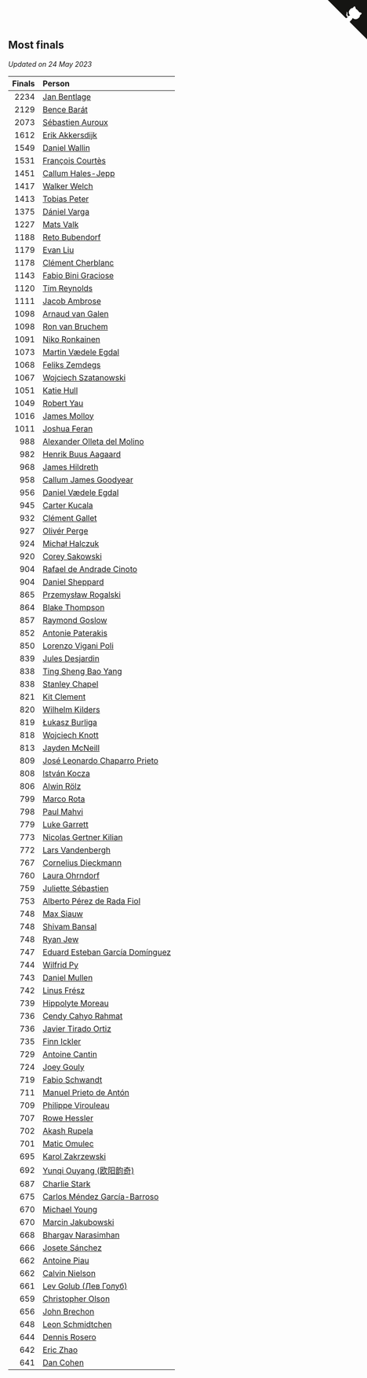 ## Most finals

*Updated on 24 May 2023*

| Finals | Person |
| ---: | :--- |
| 2234 | [Jan Bentlage](https://www.worldcubeassociation.org/persons/2010BENT01) |
| 2129 | [Bence Barát](https://www.worldcubeassociation.org/persons/2008BARA01) |
| 2073 | [Sébastien Auroux](https://www.worldcubeassociation.org/persons/2008AURO01) |
| 1612 | [Erik Akkersdijk](https://www.worldcubeassociation.org/persons/2005AKKE01) |
| 1549 | [Daniel Wallin](https://www.worldcubeassociation.org/persons/2013WALL03) |
| 1531 | [François Courtès](https://www.worldcubeassociation.org/persons/2008COUR01) |
| 1451 | [Callum Hales-Jepp](https://www.worldcubeassociation.org/persons/2012HALE01) |
| 1417 | [Walker Welch](https://www.worldcubeassociation.org/persons/2011WELC01) |
| 1413 | [Tobias Peter](https://www.worldcubeassociation.org/persons/2014PETE03) |
| 1375 | [Dániel Varga](https://www.worldcubeassociation.org/persons/2008VARG01) |
| 1227 | [Mats Valk](https://www.worldcubeassociation.org/persons/2007VALK01) |
| 1188 | [Reto Bubendorf](https://www.worldcubeassociation.org/persons/2012BUBE01) |
| 1179 | [Evan Liu](https://www.worldcubeassociation.org/persons/2009LIUE01) |
| 1178 | [Clément Cherblanc](https://www.worldcubeassociation.org/persons/2014CHER05) |
| 1143 | [Fabio Bini Graciose](https://www.worldcubeassociation.org/persons/2010GRAC02) |
| 1120 | [Tim Reynolds](https://www.worldcubeassociation.org/persons/2005REYN01) |
| 1111 | [Jacob Ambrose](https://www.worldcubeassociation.org/persons/2010AMBR01) |
| 1098 | [Arnaud van Galen](https://www.worldcubeassociation.org/persons/2006GALE01) |
| 1098 | [Ron van Bruchem](https://www.worldcubeassociation.org/persons/2003BRUC01) |
| 1091 | [Niko Ronkainen](https://www.worldcubeassociation.org/persons/2010RONK01) |
| 1073 | [Martin Vædele Egdal](https://www.worldcubeassociation.org/persons/2013EGDA02) |
| 1068 | [Feliks Zemdegs](https://www.worldcubeassociation.org/persons/2009ZEMD01) |
| 1067 | [Wojciech Szatanowski](https://www.worldcubeassociation.org/persons/2011SZAT01) |
| 1051 | [Katie Hull](https://www.worldcubeassociation.org/persons/2010HULL01) |
| 1049 | [Robert Yau](https://www.worldcubeassociation.org/persons/2009YAUR01) |
| 1016 | [James Molloy](https://www.worldcubeassociation.org/persons/2011MOLL01) |
| 1011 | [Joshua Feran](https://www.worldcubeassociation.org/persons/2011FERA01) |
| 988 | [Alexander Olleta del Molino](https://www.worldcubeassociation.org/persons/2008OLLE01) |
| 982 | [Henrik Buus Aagaard](https://www.worldcubeassociation.org/persons/2006BUUS01) |
| 968 | [James Hildreth](https://www.worldcubeassociation.org/persons/2009HILD01) |
| 958 | [Callum James Goodyear](https://www.worldcubeassociation.org/persons/2012GOOD02) |
| 956 | [Daniel Vædele Egdal](https://www.worldcubeassociation.org/persons/2013EGDA01) |
| 945 | [Carter Kucala](https://www.worldcubeassociation.org/persons/2015KUCA01) |
| 932 | [Clément Gallet](https://www.worldcubeassociation.org/persons/2004GALL02) |
| 927 | [Olivér Perge](https://www.worldcubeassociation.org/persons/2007PERG01) |
| 924 | [Michał Halczuk](https://www.worldcubeassociation.org/persons/2006HALC01) |
| 920 | [Corey Sakowski](https://www.worldcubeassociation.org/persons/2011SAKO01) |
| 904 | [Rafael de Andrade Cinoto](https://www.worldcubeassociation.org/persons/2007CINO01) |
| 904 | [Daniel Sheppard](https://www.worldcubeassociation.org/persons/2009SHEP01) |
| 865 | [Przemysław Rogalski](https://www.worldcubeassociation.org/persons/2013ROGA02) |
| 864 | [Blake Thompson](https://www.worldcubeassociation.org/persons/2010THOM03) |
| 857 | [Raymond Goslow](https://www.worldcubeassociation.org/persons/2014GOSL01) |
| 852 | [Antonie Paterakis](https://www.worldcubeassociation.org/persons/2012PATE01) |
| 850 | [Lorenzo Vigani Poli](https://www.worldcubeassociation.org/persons/2007POLI01) |
| 839 | [Jules Desjardin](https://www.worldcubeassociation.org/persons/2010DESJ01) |
| 838 | [Ting Sheng Bao Yang](https://www.worldcubeassociation.org/persons/2008BAOY01) |
| 838 | [Stanley Chapel](https://www.worldcubeassociation.org/persons/2016CHAP04) |
| 821 | [Kit Clement](https://www.worldcubeassociation.org/persons/2008CLEM01) |
| 820 | [Wilhelm Kilders](https://www.worldcubeassociation.org/persons/2010KILD02) |
| 819 | [Łukasz Burliga](https://www.worldcubeassociation.org/persons/2013BURL01) |
| 818 | [Wojciech Knott](https://www.worldcubeassociation.org/persons/2011KNOT01) |
| 813 | [Jayden McNeill](https://www.worldcubeassociation.org/persons/2012MCNE01) |
| 809 | [José Leonardo Chaparro Prieto](https://www.worldcubeassociation.org/persons/2011CHAP01) |
| 808 | [István Kocza](https://www.worldcubeassociation.org/persons/2005KOCZ01) |
| 806 | [Alwin Rölz](https://www.worldcubeassociation.org/persons/2016ROLZ01) |
| 799 | [Marco Rota](https://www.worldcubeassociation.org/persons/2009ROTA01) |
| 798 | [Paul Mahvi](https://www.worldcubeassociation.org/persons/2012MAHV01) |
| 779 | [Luke Garrett](https://www.worldcubeassociation.org/persons/2017GARR05) |
| 773 | [Nicolas Gertner Kilian](https://www.worldcubeassociation.org/persons/2013GERT01) |
| 772 | [Lars Vandenbergh](https://www.worldcubeassociation.org/persons/2003VAND01) |
| 767 | [Cornelius Dieckmann](https://www.worldcubeassociation.org/persons/2009DIEC01) |
| 760 | [Laura Ohrndorf](https://www.worldcubeassociation.org/persons/2009OHRN01) |
| 759 | [Juliette Sébastien](https://www.worldcubeassociation.org/persons/2014SEBA01) |
| 753 | [Alberto Pérez de Rada Fiol](https://www.worldcubeassociation.org/persons/2011FIOL01) |
| 748 | [Max Siauw](https://www.worldcubeassociation.org/persons/2017SIAU02) |
| 748 | [Shivam Bansal](https://www.worldcubeassociation.org/persons/2011BANS02) |
| 748 | [Ryan Jew](https://www.worldcubeassociation.org/persons/2008JEWR01) |
| 747 | [Eduard Esteban García Domínguez](https://www.worldcubeassociation.org/persons/2011EDUA01) |
| 744 | [Wilfrid Py](https://www.worldcubeassociation.org/persons/2016PYWI01) |
| 743 | [Daniel Mullen](https://www.worldcubeassociation.org/persons/2016MULL04) |
| 742 | [Linus Frész](https://www.worldcubeassociation.org/persons/2011FRES01) |
| 739 | [Hippolyte Moreau](https://www.worldcubeassociation.org/persons/2008MORE02) |
| 736 | [Cendy Cahyo Rahmat](https://www.worldcubeassociation.org/persons/2010RAHM02) |
| 736 | [Javier Tirado Ortiz](https://www.worldcubeassociation.org/persons/2009TIRA01) |
| 735 | [Finn Ickler](https://www.worldcubeassociation.org/persons/2012ICKL01) |
| 729 | [Antoine Cantin](https://www.worldcubeassociation.org/persons/2010CANT02) |
| 724 | [Joey Gouly](https://www.worldcubeassociation.org/persons/2007GOUL01) |
| 719 | [Fabio Schwandt](https://www.worldcubeassociation.org/persons/2014SCHW02) |
| 711 | [Manuel Prieto de Antón](https://www.worldcubeassociation.org/persons/2015ANTO04) |
| 709 | [Philippe Virouleau](https://www.worldcubeassociation.org/persons/2008VIRO01) |
| 707 | [Rowe Hessler](https://www.worldcubeassociation.org/persons/2007HESS01) |
| 702 | [Akash Rupela](https://www.worldcubeassociation.org/persons/2012RUPE01) |
| 701 | [Matic Omulec](https://www.worldcubeassociation.org/persons/2010OMUL02) |
| 695 | [Karol Zakrzewski](https://www.worldcubeassociation.org/persons/2014ZAKR01) |
| 692 | [Yunqi Ouyang (欧阳韵奇)](https://www.worldcubeassociation.org/persons/2007YUNQ01) |
| 687 | [Charlie Stark](https://www.worldcubeassociation.org/persons/2014STAR05) |
| 675 | [Carlos Méndez García-Barroso](https://www.worldcubeassociation.org/persons/2010GARC02) |
| 670 | [Michael Young](https://www.worldcubeassociation.org/persons/2008YOUN02) |
| 670 | [Marcin Jakubowski](https://www.worldcubeassociation.org/persons/2007JAKU01) |
| 668 | [Bhargav Narasimhan](https://www.worldcubeassociation.org/persons/2011NARA02) |
| 666 | [Josete Sánchez](https://www.worldcubeassociation.org/persons/2015SANC18) |
| 662 | [Antoine Piau](https://www.worldcubeassociation.org/persons/2008PIAU01) |
| 662 | [Calvin Nielson](https://www.worldcubeassociation.org/persons/2014NIEL03) |
| 661 | [Lev Golub (Лев Голуб)](https://www.worldcubeassociation.org/persons/2014HOLU01) |
| 659 | [Christopher Olson](https://www.worldcubeassociation.org/persons/2009OLSO01) |
| 656 | [John Brechon](https://www.worldcubeassociation.org/persons/2010BREC01) |
| 648 | [Leon Schmidtchen](https://www.worldcubeassociation.org/persons/2010SCHM01) |
| 644 | [Dennis Rosero](https://www.worldcubeassociation.org/persons/2010ROSE03) |
| 642 | [Eric Zhao](https://www.worldcubeassociation.org/persons/2010ZHAO19) |
| 641 | [Dan Cohen](https://www.worldcubeassociation.org/persons/2007COHE01) |


<a href="https://github.com/jonatanklosko/wca_statistics" class="github-corner" aria-label="View source on Github"><svg width="80" height="80" viewBox="0 0 250 250" style="fill:#151513; color:#fff; position: absolute; top: 0; border: 0; right: 0;" aria-hidden="true"><path d="M0,0 L115,115 L130,115 L142,142 L250,250 L250,0 Z"></path><path d="M128.3,109.0 C113.8,99.7 119.0,89.6 119.0,89.6 C122.0,82.7 120.5,78.6 120.5,78.6 C119.2,72.0 123.4,76.3 123.4,76.3 C127.3,80.9 125.5,87.3 125.5,87.3 C122.9,97.6 130.6,101.9 134.4,103.2" fill="currentColor" style="transform-origin: 130px 106px;" class="octo-arm"></path><path d="M115.0,115.0 C114.9,115.1 118.7,116.5 119.8,115.4 L133.7,101.6 C136.9,99.2 139.9,98.4 142.2,98.6 C133.8,88.0 127.5,74.4 143.8,58.0 C148.5,53.4 154.0,51.2 159.7,51.0 C160.3,49.4 163.2,43.6 171.4,40.1 C171.4,40.1 176.1,42.5 178.8,56.2 C183.1,58.6 187.2,61.8 190.9,65.4 C194.5,69.0 197.7,73.2 200.1,77.6 C213.8,80.2 216.3,84.9 216.3,84.9 C212.7,93.1 206.9,96.0 205.4,96.6 C205.1,102.4 203.0,107.8 198.3,112.5 C181.9,128.9 168.3,122.5 157.7,114.1 C157.9,116.9 156.7,120.9 152.7,124.9 L141.0,136.5 C139.8,137.7 141.6,141.9 141.8,141.8 Z" fill="currentColor" class="octo-body"></path></svg></a><style>.github-corner:hover .octo-arm{animation:octocat-wave 560ms ease-in-out}@keyframes octocat-wave{0%,100%{transform:rotate(0)}20%,60%{transform:rotate(-25deg)}40%,80%{transform:rotate(10deg)}}@media (max-width:500px){.github-corner:hover .octo-arm{animation:none}.github-corner .octo-arm{animation:octocat-wave 560ms ease-in-out}}</style>
